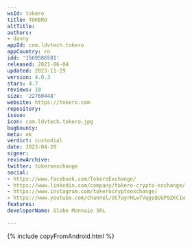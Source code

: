 ```yaml
---
wsId: tokero
title: TOKERO
altTitle: 
authors:
- danny
appId: com.ldvtech.tokero
appCountry: ro
idd: '1569586581'
released: 2021-06-04
updated: 2023-11-29
version: 4.0.3
stars: 4.7
reviews: 18
size: '22760448'
website: https://tokero.com
repository: 
issue: 
icon: com.ldvtech.tokero.jpg
bugbounty: 
meta: ok
verdict: custodial
date: 2023-04-28
signer: 
reviewArchive: 
twitter: tokeroexchange
social:
- https://www.facebook.com/TokeroExchange/
- https://www.linkedin.com/company/tokero-crypto-exchange/
- https://www.instagram.com/tokerocryptoexchange/
- https://www.youtube.com/channel/UC7ayrHLw7VqgsQUGP9ZKCIw
features: 
developerName: Globe Monnaie SRL

---
```


{% include copyFromAndroid.html %}
